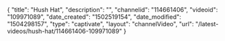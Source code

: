{
    "title": "Hush Hat",
    "description": "",
    "channelid": "114661406",
    "videoid": "109971089",
    "date_created": "1502519154",
    "date_modified": "1504298157",
    "type": "captivate",
    "layout": "channelVideo",
    "url": "\/latest-videos\/hush-hat\/114661406-109971089"
}